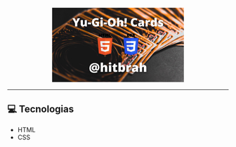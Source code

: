 <p align="center">
    <img width="300" src="./assets/images/Tips Calculator.jpg">
</p>

-------
## 💻 Tecnologias
- HTML
- CSS